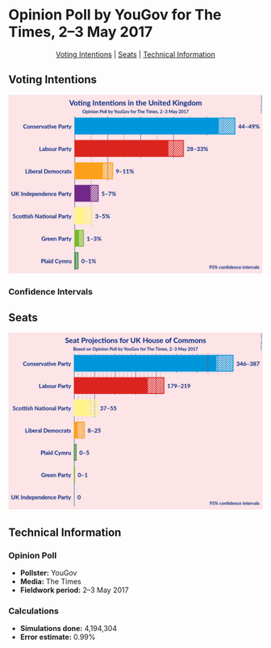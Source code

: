 # Opinion Poll by YouGov for The Times, 2–3 May 2017

<p align="center"><a href="#voting-intentions">Voting Intentions</a> | <a href="#seats">Seats</a> | <a href="#technical-information">Technical Information</a></p>

## Voting Intentions

![Graph with voting intentions not yet produced](2017-05-03-YouGov.png "Voting Intentions")

### Confidence Intervals

## Seats

![Graph with seats not yet produced](2017-05-03-YouGov-seats.png "Seats")

## Technical Information

### Opinion Poll

+ **Pollster:** YouGov
+ **Media:** The Times
+ **Fieldwork period:** 2–3 May 2017

### Calculations

+ **Simulations done:** 4,194,304
+ **Error estimate:** 0.99%


